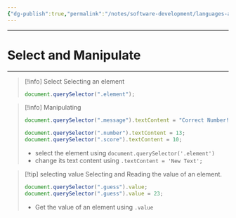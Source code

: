 ```yaml
---
{"dg-publish":true,"permalink":"/notes/software-development/languages-and-frameworks/web-development/front-end/javascript-vanilla/dom/02-selecting-and-manipulating-elements/","tags":["programming","webdevelopment","frontend","JavaScript"],"created":"2025-07-13T15:24:56.658+08:00"}
---
```



---

# Select and Manipulate

---

> [!info] Select
> Selecting an element
>
> ```javascript
> document.querySelector(".element");
> ```

> [!info] Manipulating
>
> ```javascript
> document.querySelector(".message").textContent = "Correct Number!";
>
> document.querySelector(".number").textContent = 13;
> document.querySelector(".score").textContent = 10;
> ```
>
> - select the element using `document.querySelector('.element')`
> - change its text content using `.textContent = 'New Text';`

> [!tip] selecting value
> Selecting and Reading the value of an element.
>
> ```javascript
> document.querySelector(".guess").value;
> document.querySelector(".guess").value = 23;
> ```
>
> - Get the value of an element using `.value`
